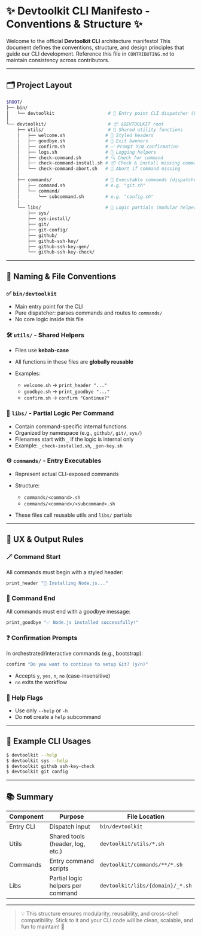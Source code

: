 # ✨ Devtoolkit CLI Manifesto - Conventions & Structure ✨

Welcome to the official **Devtoolkit CLI** architecture manifesto!
This document defines the conventions, structure, and design principles that guide our CLI development. Reference this file in `CONTRIBUTING.md` to maintain consistency across contributors.

---

## 🗂 Project Layout

```bash
$ROOT/
├── bin/
│   └── devtoolkit                    # 🎯 Entry point CLI dispatcher (Bash or Snap-compatible)
│
└── devtoolkit/                       # 📦 $DEVTOOLKIT root
    ├── utils/                        # 🔁 Shared utility functions
    │   ├── welcome.sh               # 💬 Styled headers
    │   ├── goodbye.sh               # 👋 Exit banners
    │   ├── confirm.sh               # ✅ Prompt Y/N confirmation
    │   ├── logs.sh                  # 📜 Logging helpers
    │   ├── check-command.sh         # 🔍 Check for command
    │   ├── check-command-install.sh # 📦 Check & install missing command
    │   └── check-command-abort.sh   # 🛑 Abort if command missing
    │
    ├── commands/                    # 🧠 Executable commands (dispatched)
    │   ├── command.sh               # e.g. "git.sh"
    │   └── command/
    │       └── subcommand.sh        # e.g. "config.sh"
    │
    └── libs/                        # 🧩 Logic partials (modular helpers per command)
        ├── sys/
        ├── sys-install/
        ├── git/
        ├── git-config/
        ├── github/
        ├── github-ssh-key/
        ├── github-ssh-key-gen/
        └── github-ssh-key-check/
```

---

## 📜 Naming & File Conventions

### ✅ `bin/devtoolkit`

* Main entry point for the CLI
* Pure dispatcher: parses commands and routes to `commands/`
* No core logic inside this file

### 🛠 `utils/` - Shared Helpers

* Files use **kebab-case**
* All functions in these files are **globally reusable**
* Examples:

  * `welcome.sh` → `print_header "..."`
  * `goodbye.sh` → `print_goodbye "..."`
  * `confirm.sh` → `confirm "Continue?"`

### 🧱 `libs/` - Partial Logic Per Command

* Contain command-specific internal functions
* Organized by namespace (e.g., `github/`, `git/`, `sys/`)
* Filenames start with `_` if the logic is internal only
* Example: `_check-installed.sh`, `_gen-key.sh`

### ⚙️ `commands/` - Entry Executables

* Represent actual CLI-exposed commands
* Structure:

  * `commands/<command>.sh`
  * `commands/<command>/<subcommand>.sh`
* These files call reusable utils and `libs/` partials

---

## 🎨 UX & Output Rules

### 🪄 Command Start

All commands must begin with a styled header:

```bash
print_header "🔧 Installing Node.js..."
```

### 👋 Command End

All commands must end with a goodbye message:

```bash
print_goodbye "✅ Node.js installed successfully!"
```

### ❓ Confirmation Prompts

In orchestrated/interactive commands (e.g., bootstrap):

```bash
confirm "Do you want to continue to setup Git? (y/n)"
```

* Accepts `y`, `yes`, `n`, `no` (case-insensitive)
* `no` exits the workflow

### 📘 Help Flags

* Use only `--help` or `-h`
* Do **not** create a `help` subcommand

---

## 🔁 Example CLI Usages

```bash
$ devtoolkit --help
$ devtoolkit sys --help
$ devtoolkit github ssh-key-check
$ devtoolkit git config
```

---

## 📚 Summary

| Component | Purpose                           | File Location                    |
| --------- | --------------------------------- | -------------------------------- |
| Entry CLI | Dispatch input                    | `bin/devtoolkit`                 |
| Utils     | Shared tools (header, log, etc.)  | `devtoolkit/utils/*.sh`          |
| Commands  | Entry command scripts             | `devtoolkit/commands/**/*.sh`    |
| Libs      | Partial logic helpers per command | `devtoolkit/libs/{domain}/_*.sh` |

---

> 💡 This structure ensures modularity, reusability, and cross-shell compatibility. Stick to it and your CLI code will be clean, scalable, and fun to maintain! 🚀
